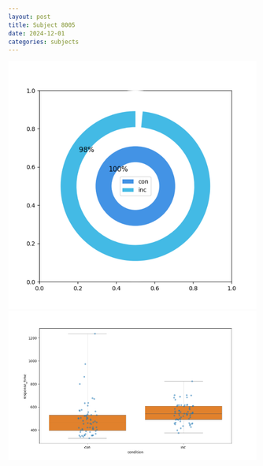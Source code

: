```yaml
---
layout: post
title: Subject 8005
date: 2024-12-01
categories: subjects
---
```


![](data/8005/run-16/8005_accuracy_by_condition.png)
![](data/8005/run-16/8005_rt.png)

